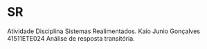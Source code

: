 # SR
Atividade Disciplina Sistemas Realimentados.
Kaio Junio Gonçalves 41511ETE024
Análise de resposta transitória.
